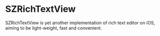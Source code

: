 SZRichTextView
==============

SZRichTextView is yet another implementation of rich text editor on iOS, aiming to be light-weight, fast and convenient.
